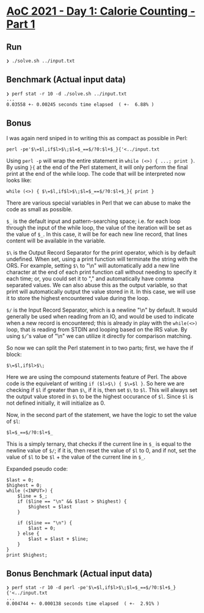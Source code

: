 # [AoC 2021 - Day 1: Calorie Counting - Part 1](https://adventofcode.com/2022/day/1)

Run
---

```
❯ ./solve.sh ../input.txt
```


Benchmark (Actual input data)
-----------------------------

```
❯ perf stat -r 10 -d ./solve.sh ../input.txt
...
0.03558 +- 0.00245 seconds time elapsed  ( +-  6.88% )
```


Bonus
-----
I was again nerd sniped in to writing this as compact as possible in Perl:

```
perl -pe'$\=$l,if$l>$\;$l=$_==$/?0:$l+$_}{'<../input.txt
```

Using `perl -p` will wrap the entire statement in `while (<>) { ...; print }`. By using `}{` at the end of the Perl statement, it will only perform the final print at the end of the while loop. The code that will be interpreted now looks like:

```
while (<>) { $\=$l,if$l>$\;$l=$_==$/?0:$l+$_}{ print }
```

There are various special variables in Perl that we can abuse to make the code as small as possible.

`$_` is the default input and pattern-searching space; i.e. for each loop through the input of the while loop, the value of the iteration will be set as the value of `$_`. In this case, it will be for each new line record, that lines content will be available in the variable.

`$\` is the Output Record Separator for the print operator, which is by default undefined. When set, using a print function will terminate the string with the ORS. For example, setting `$\` to "\n" will automatically add a new line character at the end of each print function call without needing to specify it each time; or, you could set it to "," and automatically have comma separated values. We can also abuse this as the output variable, so that print will automatically output the value stored in it. In this case, we will use it to store the highest encountered value during the loop.

`$/` is the Input Record Separator, which is a newline "\n" by default. It would generally be used when reading from an IO, and would be used to indicate when a new record is encountered; this is already in play with the `while(<>)` loop, that is reading from STDIN and looping based on the IRS value. By using `$/`'s value of "\n" we can utilize it directly for comparison matching.

So now we can split the Perl statement in to two parts; first, we have the if block:

```
$\=$l,if$l>$\;
```

Here we are using the compound statements feature of Perl. The above code is the equivelant of writing `if ($l>$\) { $\=$l }`. So here we are checking if `$l` if greater than `$\`, if it is, then set `$\` to `$l`. This will always set the output value stored in `$\` to be the highest occurance of `$l`. Since `$l` is not defined initially, it will initialize as 0.

Now, in the second part of the statement, we have the logic to set the value of `$l`:

```
$l=$_==$/?0:$l+$_
```

This is a simply ternary, that checks if the current line in `$_` is equal to the newline value of `$/`; if it is, then reset the value of `$l` to 0, and if not, set the value of `$l` to be `$l` + the value of the current line in `$_`.

Expanded pseudo code:
```
$last = 0;
$highest = 0;
while (<INPUT>) {
    $line = $_;
    if ($line == "\n" && $last > $highest) {
        $highest = $last
    }

    if ($line == "\n") {
        $last = 0;
    } else {
        $last = $last + $line;
    }
}
print $highest;
```

Bonus Benchmark (Actual input data)
-----------------------------------

```
❯ perf stat -r 10 -d perl -pe'$\=$l,if$l>$\;$l=$_==$/?0:$l+$_}{'<../input.txt
...
0.004744 +- 0.000138 seconds time elapsed  ( +-  2.91% )
```
